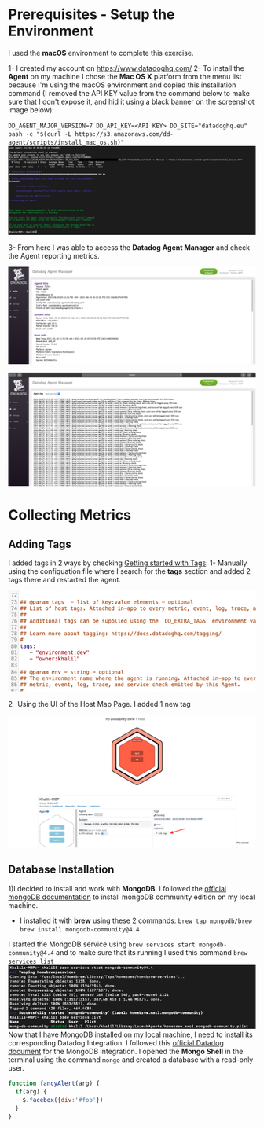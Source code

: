 # Prerequisites - Setup the Environment

I used the **macOS** environment to complete this exercise.

1- I created my account on https://www.datadoghq.com/
2- To install the **Agent** on my machine I chose the **Mac OS X** platform from the menu list because I'm using the macOS environment and copied this installation command (I removed the API KEY value from the command below to make sure that I don't expose it, and hid it using a black banner on the screenshot image below): 


`DD_AGENT_MAJOR_VERSION=7 DD_API_KEY=<API KEY> DD_SITE="datadoghq.eu" bash -c "$(curl -L https://s3.amazonaws.com/dd-agent/scripts/install_mac_os.sh)"` 
![Agent Installation](/images/img1.png)

3- From here I was able to access the **Datadog Agent Manager** and check the Agent reporting metrics.

![Agent Status](/images/img2.png)

![Agent Logs](/images/img3.png)

# Collecting Metrics
## Adding Tags
I added tags in 2 ways by checking [Getting started with Tags](https://docs.datadoghq.com/getting_started/tagging/):
1- Manually using the configuation file where I search for the **tags** section and added 2 tags there and restarted the agent.

![Tags1](/images/img4.png)


2- Using the UI of the Host Map Page. I added 1 new tag

![Tags1](/images/img5.png)

## Database Installation
1)I decided to install and work with **MongoDB**.
 I followed the [official mongoDB documentation](https://docs.mongodb.com/manual/tutorial/install-mongodb-on-os-x/) to install mongoDB community edition on my     local machine. <br>
 - I installed it with **brew** using these 2 commands:
  `brew tap mongodb/brew` <br>
  `brew install mongodb-community@4.4` <br>
  
  I started the MongoDB service using `brew services start mongodb-community@4.4` and to make sure that its running I used this command `brew services list`
  ![MongoDB Started](/images/img6.png)
Now that I have MongoDB installed on my local machine, I need to install its corresponding Datadog Integration. I followed this [official Datadog document](https://docs.datadoghq.com/integrations/mongo/?tab=standalone) for the MongoDB integration.
I opened the **Mongo Shell** in the terminal using the command `mongo` and created a database with a read-only user.

```javascript
function fancyAlert(arg) {
  if(arg) {
    $.facebox({div:'#foo'})
  }
}
```



